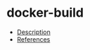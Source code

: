 # docker-build

- [Description](https://github.com/bakdata/ci-templates/tree/feat/doc/docs/descriptions/actions/docker-build)
- [References](https://github.com/bakdata/ci-templates/tree/feat/doc/docs/references/actions/docker-build)
